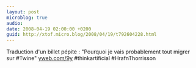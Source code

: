 ```yaml
---
layout: post
microblog: true
audio: 
date: 2008-04-19 02:00:00 +0200
guid: http://xtof.micro.blog/2008/04/19/t792604228.html
---
```

Traduction d'un billet pépite : "Pourquoi je vais probablement tout migrer sur #Twine"  [yweb.com/9y](http://yweb.com/9y) #thinkartificial #HrafnThorrisson
